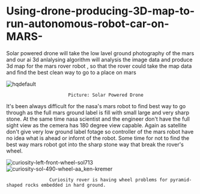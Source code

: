 # Using-drone-producing-3D-map-to-run-autonomous-robot-car-on-MARS-
Solar powered drone will take the low lavel ground photography of the mars and our ai 3d anlalysing algorithm will analysis the image data and produce 3d map for the mars rover robot , so that the rover could take the map data and find the best clean way to go to a place on mars 




![hqdefault](https://cloud.githubusercontent.com/assets/11449967/24720080/b9bdc8e6-1a5d-11e7-9117-3a925973667c.jpg)


                           Picture: Solar Powered Drone

It's been always difficult for the nasa's mars robot to find best way to go through as the full mars ground label is fill with small large and very sharp stone. At the same time nasa scientist and the engineer don't have the full sight view   as the cemera has 180 degree view capable. Again as satellite don't give very low ground label fotage so controller of the mars robot have no idea what is ahead or infornt of the robot. Some time for not to find the best way mars robot got into the sharp stone way that break the rover's wheel. 




![curiosity-left-front-wheel-sol713](https://cloud.githubusercontent.com/assets/11449967/24721817/4dc94dee-1a63-11e7-92e2-5ea1b28fca2f.jpg)
![curiosity-sol-490-wheel-aa_ken-kremer](https://cloud.githubusercontent.com/assets/11449967/24722118/52d80220-1a64-11e7-92e8-abe19db5e637.jpg)

                    Curiosity rover is having wheel problems for pyramid-shaped rocks embedded in hard ground.
                    
                    
    
   
